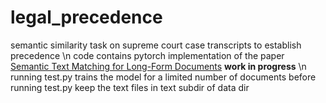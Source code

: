 # legal_precedence
semantic similarity task on supreme court case transcripts to establish precedence \n
code contains pytorch implementation of the paper [Semantic Text Matching for Long-Form Documents](https://jyunyu.csie.org/docs/pubs/www2019paper.pdf) **work in progress** \n
running test.py trains the model for a limited number of documents
before running test.py keep the text files in text subdir of data dir
